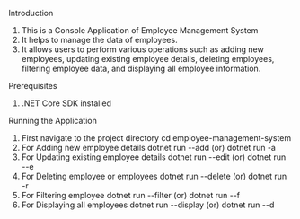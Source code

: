 Introduction
1. This is a Console Application of Employee Management System 
2. It helps to manage the data of employees.
3. It allows users to perform various operations such as adding new employees, updating existing employee details, deleting employees, filtering employee data, and displaying all employee information.

Prerequisites
1. .NET Core SDK installed

Running the Application
1. First navigate to the project directory
    cd employee-management-system
2. For Adding new employee details
    dotnet run --add (or) dotnet run -a
3. For Updating existing employee details
    dotnet run --edit (or) dotnet run --e
4. For Deleting employee or employees
    dotnet run --delete <Employee-Numbers> (or) dotnet run -r
5. For Filtering employee
    dotnet run --filter (or) dotnet run --f
6. For Displaying all employees
    dotnet run --display (or) dotnet run --d
